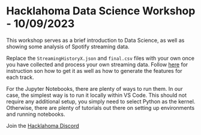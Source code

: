 # Hacklahoma Data Science Workshop - 10/09/2023

This workshop serves as a brief introduction to Data Science, as well as showing some analysis of Spotify streaming data.

Replace the `StreamingHistoryX.json` and `final.csv` files with your own once you have collected and process your own streaming data. Follow [here](https://towardsdatascience.com/get-your-spotify-streaming-history-with-python-d5a208bbcbd3) for instruction son how to get it as well as how to generate the features for each track.

For the Jupyter Notebooks, there are plenty of ways to run them. In our case, the simplest way is to run it locally within VS Code. This should not require any additional setup, you simply need to select Python as the kernel. Otherwise, there are plenty of tutorials out there on setting up environments and running notebooks.

Join the [Hacklahoma Discord](https://discord.gg/VKHua2342W)
